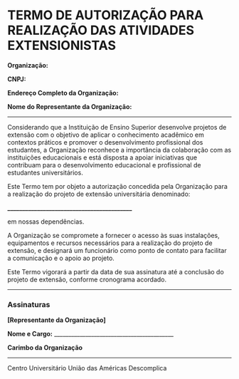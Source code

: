 # TERMO DE AUTORIZAÇÃO PARA REALIZAÇÃO DAS ATIVIDADES EXTENSIONISTAS

**Organização:**  

**CNPJ:**  

**Endereço Completo da Organização:**  

**Nome do Representante da Organização:**  

---

Considerando que a Instituição de Ensino Superior desenvolve projetos de extensão com o objetivo de aplicar o conhecimento acadêmico em contextos práticos e promover o desenvolvimento profissional dos estudantes, a Organização reconhece a importância da colaboração com as instituições educacionais e está disposta a apoiar iniciativas que contribuam para o desenvolvimento educacional e profissional de estudantes universitários.  

Este Termo tem por objeto a autorização concedida pela Organização para a realização do projeto de extensão universitária denominado:

**__________________________________________**

em nossas dependências.  

A Organização se compromete a fornecer o acesso às suas instalações, equipamentos e recursos necessários para a realização do projeto de extensão, e designará um funcionário como ponto de contato para facilitar a comunicação e o apoio ao projeto.  

Este Termo vigorará a partir da data de sua assinatura até a conclusão do projeto de extensão, conforme cronograma acordado.  

---

### Assinaturas

**[Representante da Organização]**  

**Nome e Cargo:** __________________________________________  

**Carimbo da Organização**  

---

Centro Universitário União das Américas Descomplica
